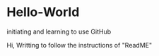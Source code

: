 # Hello-World
initiating and learning to use GitHub

Hi,
Writting to follow the instructions of "ReadME"
